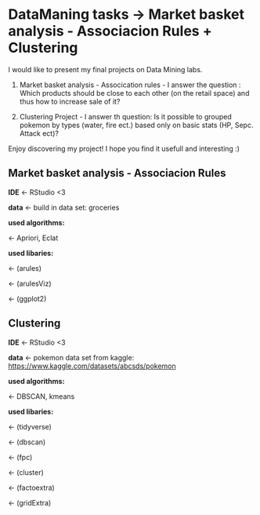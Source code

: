 # DataManing tasks -> Market basket analysis - Associacion Rules + Clustering 

I would like to present my final projects on Data Mining labs. 

1. Market basket analysis - Assocication rules - I answer the question : Which products should be close to each other (on the retail space) and thus how to increase sale of it?

2. Clustering Project - I answer th question: Is it possible to grouped pokemon by types (water, fire ect.) based only on basic stats (HP, Sepc. Attack ect)?

Enjoy discovering my project! I hope you find it usefull and interesting :)  


## Market basket analysis - Associacion Rules 

**IDE** <- RStudio <3

**data** <- build in data set: groceries

**used algorithms:**

<- Apriori, Eclat

**used libaries:**

<- (arules)

<- (arulesViz)

<- (ggplot2)

## Clustering

**IDE** <- RStudio <3

**data** <- pokemon data set from kaggle: https://www.kaggle.com/datasets/abcsds/pokemon

**used algorithms:**

<- DBSCAN, kmeans

**used libaries:**

<- (tidyverse)

<- (dbscan)

<- (fpc)

<- (cluster)

<- (factoextra)

<- (gridExtra)
